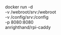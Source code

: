 
docker run -d \
    -v /webroot/srv:/webroot \
    -v /config/srv:/config \
    -p 8080:8080 \
    anrighthand/rpi-caddy
